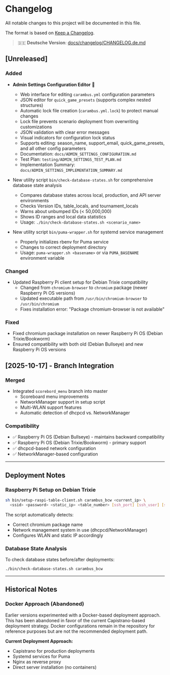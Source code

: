 # Changelog

All notable changes to this project will be documented in this file.

The format is based on [Keep a Changelog](https://keepachangelog.com/en/1.0.0/).

> 🇩🇪 **Deutsche Version**: [docs/changelog/CHANGELOG.de.md](docs/changelog/CHANGELOG.de.md)

## [Unreleased]

### Added
- **Admin Settings Configuration Editor** 🎨
  - Web interface for editing `carambus.yml` configuration parameters
  - JSON editor for `quick_game_presets` (supports complex nested structures)
  - Automatic lock file creation (`carambus.yml.lock`) to protect manual changes
  - Lock file prevents scenario deployment from overwriting customizations
  - JSON validation with clear error messages
  - Visual indicators for configuration lock status
  - Supports editing: season_name, support_email, quick_game_presets, and all other config parameters
  - Documentation: `docs/ADMIN_SETTINGS_CONFIGURATION.md`
  - Test Plan: `testing/ADMIN_SETTINGS_TEST_PLAN.md`
  - Implementation Summary: `docs/ADMIN_SETTINGS_IMPLEMENTATION_SUMMARY.md`

- New utility script `bin/check-database-states.sh` for comprehensive database state analysis
  - Compares database states across local, production, and API server environments
  - Checks Version IDs, table_locals, and tournament_locals
  - Warns about unbumped IDs (< 50,000,000)
  - Shows ID ranges and local data statistics
  - Usage: `./bin/check-database-states.sh <scenario_name>`

- New utility script `bin/puma-wrapper.sh` for systemd service management
  - Properly initializes rbenv for Puma service
  - Changes to correct deployment directory
  - Usage: `puma-wrapper.sh <basename>` or via `PUMA_BASENAME` environment variable

### Changed
- Updated Raspberry Pi client setup for Debian Trixie compatibility
  - Changed from `chromium-browser` to `chromium` package (newer Raspberry Pi OS versions)
  - Updated executable path from `/usr/bin/chromium-browser` to `/usr/bin/chromium`
  - Fixes installation error: "Package chromium-browser is not available"

### Fixed
- Fixed chromium package installation on newer Raspberry Pi OS (Debian Trixie/Bookworm)
- Ensured compatibility with both old (Debian Bullseye) and new Raspberry Pi OS versions

## [2025-10-17] - Branch Integration

### Merged
- Integrated `scorebord_menu` branch into master
  - Scoreboard menu improvements
  - NetworkManager support in setup script
  - Multi-WLAN support features
  - Automatic detection of dhcpcd vs. NetworkManager

### Compatibility
- ✅ Raspberry Pi OS (Debian Bullseye) - maintains backward compatibility
- ✅ Raspberry Pi OS (Debian Trixie/Bookworm) - primary support
- ✅ dhcpcd-based network configuration
- ✅ NetworkManager-based configuration

---

## Deployment Notes

### Raspberry Pi Setup on Debian Trixie
```bash
sh bin/setup-raspi-table-client.sh carambus_bcw <current_ip> \
  <ssid> <password> <static_ip> <table_number> [ssh_port] [ssh_user] [server_ip]
```

The script automatically detects:
- Correct chromium package name
- Network management system in use (dhcpcd/NetworkManager)
- Configures WLAN and static IP accordingly

### Database State Analysis

To check database states before/after deployments:

```bash
./bin/check-database-states.sh carambus_bcw
```

---

## Historical Notes

### Docker Approach (Abandoned)

Earlier versions experimented with a Docker-based deployment approach. This has been abandoned in favor of the current Capistrano-based deployment strategy. Docker configurations remain in the repository for reference purposes but are not the recommended deployment path.

**Current Deployment Approach:**
- Capistrano for production deployments
- Systemd services for Puma
- Nginx as reverse proxy
- Direct server installation (no containers)

